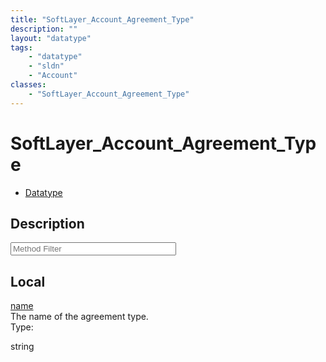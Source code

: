 ```yaml
---
title: "SoftLayer_Account_Agreement_Type"
description: ""
layout: "datatype"
tags:
    - "datatype"
    - "sldn"
    - "Account"
classes:
    - "SoftLayer_Account_Agreement_Type"
---
```


# SoftLayer_Account_Agreement_Type
<div id='service-datatype'>
    <ul id='sldn-reference-tabs'>
        <li id='datatype'> <a href='/reference/datatypes/SoftLayer_Account_Agreement_Type' >Datatype</a></li>
    </ul>
</div>

## Description 






<!-- Service Filer BEGIN -->
<div class="view-filters">
        <div class="clearfix">
            <div class="search-input-box">
                <input placeholder="Method Filter" onkeyup="titleSearch(inputId='prop-input', divId='properties', elementClass='prop-row')" 
                    type="text" id="prop-input" value="" size="30" maxlength="128" class="form-text">
            </div>
        </div>
</div>
<!-- Service Filer END -->

<div id="properties" class="content">
    <div id="localProperties" class="prop-content" >
        <h2>Local</h2>
                <div class='prop-row views-row'>
            <span class='views-field-title'>
                <a href="#name" name=name>name</a>
            </span>
            <div class='views-field-body'>The name of the agreement type. </div>
            <span class="type-label">Type:</span> 
            <div class='type-content'>
                <p>string</p>
            </div>
        </div>
            </div>
    </div>


